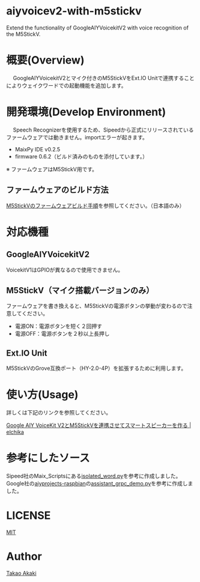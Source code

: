 # aiyvoicev2-with-m5stickv
Extend the functionality of GoogleAIYVoicekitV2 with voice recognition of the M5StickV.

# 概要(Overview)
　
GoogleAIYVoicekitV2とマイク付きのM5StickVをExt.IO Unitで連携することによりウェイクワードでの起動機能を追加します。

# 開発環境(Develop Environment)
　
Speech Recognizerを使用するため、Sipeedから正式にリリースされているファームウェアでは動きません。importエラーが起きます。
- MaixPy IDE v0.2.5
- firmware 0.6.2（ビルド済みのものを添付しています。）

※ ファームウェアはM5StickV用です。

## ファームウェアのビルド方法

[M5StickVのファームウェアビルド手順](https://raspberrypi.mongonta.com/howto-build-firmware-of-m5stickv/)を参照してください。（日本語のみ）

# 対応機種
## GoogleAIYVoicekitV2
VoicekitV1はGPIOが異なるので使用できません。

## M5StickV（マイク搭載バージョンのみ）
ファームウェアを書き換えると、M5StickVの電源ボタンの挙動が変わるので注意してください。
- 電源ON：電源ボタンを短く２回押す
- 電源OFF：電源ボタンを２秒以上長押し

## Ext.IO Unit
M5StickVのGrove互換ポート（HY-2.0-4P）を拡張するために利用します。

# 使い方(Usage)

詳しくは下記のリンクを参照してください。

[Google AIY VoiceKit V2とM5StickVを連携させてスマートスピーカーを作る | elchika](https://elchika.com/article/8a442b44-86fd-4ca0-9e0c-128b481a4c7a/)
# 参考にしたソース
Sipeed社のMaix_Scriptsにある[isolated_word.py](https://github.com/sipeed/MaixPy_scripts/blob/master/multimedia/speech_recognizer/isolated_word.py)を参考に作成しました。
Google社の[aiyprojects-raspbian](https://github.com/google/aiyprojects-raspbian)の[assistant_grpc_demo.py](https://github.com/google/aiyprojects-raspbian/tree/aiyprojects/src/examples/voice)を参考に作成しました。

# LICENSE
[MIT](LICENSE)

# Author
[Takao Akaki](https://github.com/mongonta0716)
